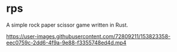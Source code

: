 # rps
A simple rock paper scissor game written in Rust.


https://user-images.githubusercontent.com/72809211/153823358-eec0759c-2dd6-4f9a-9e88-f3355748ed4d.mp4


